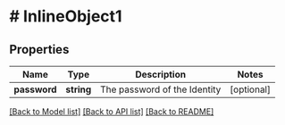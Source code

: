 # # InlineObject1

## Properties

Name | Type | Description | Notes
------------ | ------------- | ------------- | -------------
**password** | **string** | The password of the Identity | [optional] 

[[Back to Model list]](../../README.md#documentation-for-models) [[Back to API list]](../../README.md#documentation-for-api-endpoints) [[Back to README]](../../README.md)



